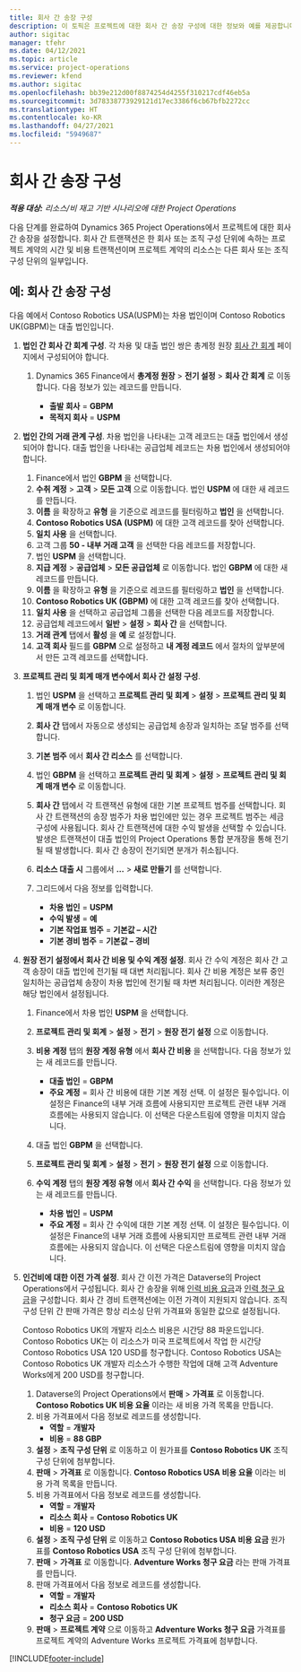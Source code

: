 ```yaml
---
title: 회사 간 송장 구성
description: 이 토픽은 프로젝트에 대한 회사 간 송장 구성에 대한 정보와 예를 제공합니다.
author: sigitac
manager: tfehr
ms.date: 04/12/2021
ms.topic: article
ms.service: project-operations
ms.reviewer: kfend
ms.author: sigitac
ms.openlocfilehash: bb39e212d00f8874254d4255f310217cdf46eb5a
ms.sourcegitcommit: 3d78338773929121d17ec3386f6cb67bfb2272cc
ms.translationtype: HT
ms.contentlocale: ko-KR
ms.lasthandoff: 04/27/2021
ms.locfileid: "5949687"
---
```

# <a name="configure-intercompany-invoicing"></a>회사 간 송장 구성

_**적용 대상:** 리소스/비 재고 기반 시나리오에 대한 Project Operations_

다음 단계를 완료하여 Dynamics 365 Project Operations에서 프로젝트에 대한 회사 간 송장을 설정합니다. 회사 간 트랜잭션은 한 회사 또는 조직 구성 단위에 속하는 프로젝트 계약의 시간 및 비용 트랜잭션이며 프로젝트 계약의 리소스는 다른 회사 또는 조직 구성 단위의 일부입니다.

## <a name="example-configure-intercompany-invoicing"></a>예: 회사 간 송장 구성

다음 예에서 Contoso Robotics USA(USPM)는 차용 법인이며 Contoso Robotics UK(GBPM)는 대출 법인입니다. 

1. **법인 간 회사 간 회계 구성**. 각 차용 및 대출 법인 쌍은 총계정 원장 [회사 간 회계](/dynamics365/finance/general-ledger/intercompany-accounting-setup) 페이지에서 구성되어야 합니다.
    
    1. Dynamics 365 Finance에서 **총계정 원장** > **전기 설정** > **회사 간 회계** 로 이동합니다. 다음 정보가 있는 레코드를 만듭니다.

        - **출발 회사** = **GBPM**
        - **목적지 회사** = **USPM**

2. **법인 간의 거래 관계 구성**. 차용 법인을 나타내는 고객 레코드는 대출 법인에서 생성되어야 합니다. 대출 법인을 나타내는 공급업체 레코드는 차용 법인에서 생성되어야 합니다.

     1. Finance에서 법인 **GBPM** 을 선택합니다.
     2. **수취 계정** > **고객** > **모든 고객** 으로 이동합니다. 법인 **USPM** 에 대한 새 레코드를 만듭니다.
     3. **이름** 을 확장하고 **유형** 을 기준으로 레코드를 필터링하고 **법인** 을 선택합니다. 
     4. **Contoso Robotics USA (USPM)** 에 대한 고객 레코드를 찾아 선택합니다.
     5. **일치 사용** 을 선택합니다. 
     6. 고객 그룹 **50 - 내부 거래 고객** 을 선택한 다음 레코드를 저장합니다.
     7. 법인 **USPM** 을 선택합니다.
     8. **지급 계정** > **공급업체** > **모든 공급업체** 로 이동합니다. 법인 **GBPM** 에 대한 새 레코드를 만듭니다.
     9. **이름** 을 확장하고 **유형** 을 기준으로 레코드를 필터링하고 **법인** 을 선택합니다. 
     10. **Contoso Robotics UK (GBPM)** 에 대한 고객 레코드를 찾아 선택합니다.
     11. **일치 사용** 을 선택하고 공급업체 그룹을 선택한 다음 레코드를 저장합니다.
     12. 공급업체 레코드에서 **일반** > **설정** > **회사 간** 을 선택합니다.
     13. **거래 관계** 탭에서 **활성** 을 **예** 로 설정합니다.
     14. **고객 회사** 필드를 **GBPM** 으로 설정하고 **내 계정 레코드** 에서 절차의 앞부분에서 만든 고객 레코드를 선택합니다.

3. **프로젝트 관리 및 회계 매개 변수에서 회사 간 설정 구성**. 

    1. 법인 **USPM** 을 선택하고 **프로젝트 관리 및 회계** > **설정** > **프로젝트 관리 및 회계 매개 변수** 로 이동합니다.
    2. **회사 간** 탭에서 자동으로 생성되는 공급업체 송장과 일치하는 조달 범주를 선택합니다.
    3. **기본 범주** 에서 **회사 간 리소스** 를 선택합니다.
    4. 법인 **GBPM** 을 선택하고 **프로젝트 관리 및 회계** > **설정** > **프로젝트 관리 및 회계 매개 변수** 로 이동합니다.
    5. **회사 간** 탭에서 각 트랜잭션 유형에 대한 기본 프로젝트 범주를 선택합니다. 회사 간 트랜잭션의 송장 범주가 차용 법인에만 있는 경우 프로젝트 범주는 세금 구성에 사용됩니다. 회사 간 트랜잭션에 대한 수익 발생을 선택할 수 있습니다. 발생은 트랜잭션이 대출 법인의 Project Operations 통합 분개장을 통해 전기될 때 발생합니다. 회사 간 송장이 전기되면 분개가 취소됩니다.
    6. **리소스 대출 시** 그룹에서 **...** > **새로 만들기** 를 선택합니다. 
    7. 그리드에서 다음 정보를 입력합니다.

          - **차용 법인** = **USPM**
          - **수익 발생** = **예**
          - **기본 작업표 범주** = **기본값 – 시간**
          - **기본 경비 범주** = **기본값 – 경비**

4. **원장 전기 설정에서 회사 간 비용 및 수익 계정 설정**. 회사 간 수익 계정은 회사 간 고객 송장이 대출 법인에 전기될 때 대변 처리됩니다. 회사 간 비용 계정은 보류 중인 일치하는 공급업체 송장이 차용 법인에 전기될 때 차변 처리됩니다. 이러한 계정은 해당 법인에서 설정됩니다. 
      
     1. Finance에서 차용 법인 **USPM** 을 선택합니다. 
     2. **프로젝트 관리 및 회계** > **설정** > **전기** > **원장 전기 설정** 으로 이동합니다. 
     3. **비용 계정** 탭의 **원장 계정 유형** 에서 **회사 간 비용** 을 선택합니다. 다음 정보가 있는 새 레코드를 만듭니다.
      
        - **대출 법인** = **GBPM**
        - **주요 계정** = 회사 간 비용에 대한 기본 계정 선택. 이 설정은 필수입니다. 이 설정은 Finance의 내부 거래 흐름에 사용되지만 프로젝트 관련 내부 거래 흐름에는 사용되지 않습니다. 이 선택은 다운스트림에 영향을 미치지 않습니다. 
        
     4. 대출 법인 **GBPM** 을 선택합니다. 
     5. **프로젝트 관리 및 회계** > **설정** > **전기** > **원장 전기 설정** 으로 이동합니다. 
     6. **수익 계정** 탭의 **원장 계정 유형** 에서 **회사 간 수익** 을 선택합니다. 다음 정보가 있는 새 레코드를 만듭니다.

        - **차용 법인** = **USPM**
        - **주요 계정** = 회사 간 수익에 대한 기본 계정 선택. 이 설정은 필수입니다. 이 설정은 Finance의 내부 거래 흐름에 사용되지만 프로젝트 관련 내부 거래 흐름에는 사용되지 않습니다. 이 선택은 다운스트림에 영향을 미치지 않습니다. 

5. **인건비에 대한 이전 가격 설정**. 회사 간 이전 가격은 Dataverse의 Project Operations에서 구성됩니다. 회사 간 송장을 위해 [인력 비용 요금](../pricing-costing/set-up-labor-cost-rate.md#transfer-pricing-and-costs-for-resources-outside-of-your-division-or-legal-entity)과 [인력 청구 요금](../pricing-costing/set-up-labor-bill-rate.md#transfer-pricing-or-set-up-bill-rates-for-resources-from-other-organizational-units-or-divisions)을 구성합니다. 회사 간 경비 트랜잭션에는 이전 가격이 지원되지 않습니다. 조직 구성 단위 간 판매 가격은 항상 리소싱 단위 가격표와 동일한 값으로 설정됩니다.

      Contoso Robotics UK의 개발자 리소스 비용은 시간당 88 파운드입니다. Contoso Robotics UK는 이 리소스가 미국 프로젝트에서 작업 한 시간당 Contoso Robotics USA 120 USD를 청구합니다. Contoso Robotics USA는 Contoso Robotics UK 개발자 리소스가 수행한 작업에 대해 고객 Adventure Works에게 200 USD를 청구합니다.

      1. Dataverse의 Project Operations에서 **판매** > **가격표** 로 이동합니다. **Contoso Robotics UK 비용 요율** 이라는 새 비용 가격 목록을 만듭니다. 
      2. 비용 가격표에서 다음 정보로 레코드를 생성합니다.
         - **역할** = **개발자**
         - **비용** = **88 GBP**
      3. **설정** > **조직 구성 단위** 로 이동하고 이 원가표를 **Contoso Robotics UK** 조직 구성 단위에 첨부합니다.
      4. **판매** > **가격표** 로 이동합니다. **Contoso Robotics USA 비용 요율** 이라는 비용 가격 목록을 만듭니다. 
      5. 비용 가격표에서 다음 정보로 레코드를 생성합니다.
          - **역할** = **개발자**
          - **리소스 회사** = **Contoso Robotics UK**
          - **비용** = **120 USD**
      6. **설정** > **조직 구성 단위** 로 이동하고 **Contoso Robotics USA 비용 요금** 원가표를 **Contoso Robotics USA** 조직 구성 단위에 첨부합니다.
      7. **판매** > **가격표** 로 이동합니다. **Adventure Works 청구 요금** 라는 판매 가격표를 만듭니다. 
      8. 판매 가격표에서 다음 정보로 레코드를 생성합니다.
          - **역할** = **개발자**
          - **리소스 회사** = **Contoso Robotics UK**
          - **청구 요금** = **200 USD**
      9. **판매** > **프로젝트 계약** 으로 이동하고 **Adventure Works 청구 요금** 가격표를 프로젝트 계약의 Adventure Works 프로젝트 가격표에 첨부합니다.


[!INCLUDE[footer-include](../includes/footer-banner.md)]
